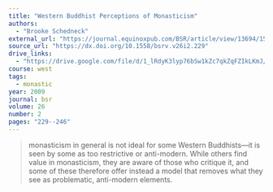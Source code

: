 ```yaml
---
title: "Western Buddhist Perceptions of Monasticism"
authors:
  - "Brooke Schedneck"
external_url: "https://journal.equinoxpub.com/BSR/article/view/13694/15917"
source_url: "https://dx.doi.org/10.1558/bsrv.v26i2.229"
drive_links:
  - "https://drive.google.com/file/d/1_lRdyK3lyp76bSw1kZc7qkZqFZIkLKmJ/view?usp=drivesdk"
course: west
tags:
  - monastic
year: 2009
journal: bsr
volume: 26
number: 2
pages: "229--246"
---
```


> monasticism in
general is not ideal for some Western Buddhists—it is seen by some as too 
restrictive or anti-modern. While others find value in monasticism, they are
aware of those who critique it, and some of these therefore offer instead a
model that removes what they see as problematic, anti-modern elements.

